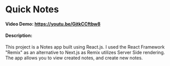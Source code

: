 # Quick Notes
#### Video Demo: https://youtu.be/GjtkCCftbw8
#### Description:
This project is a Notes app built using React.js. I used the React Framework "Remix" as an
alternative to Next.js as Remix utilizes Server Side rendering. The app allows you to view
created notes, and create new notes.
